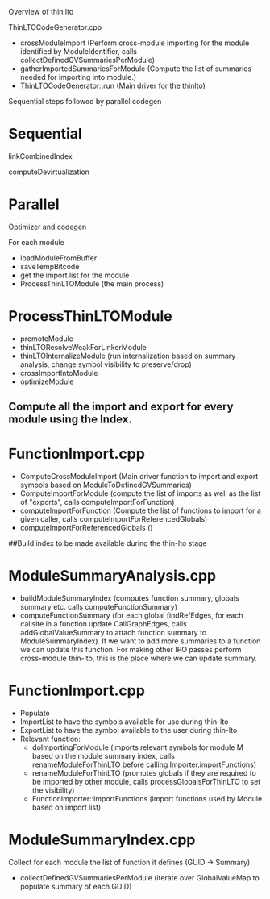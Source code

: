 Overview of thin lto

ThinLTOCodeGenerator.cpp
  - crossModuleImport (Perform cross-module importing for the module identified by ModuleIdentifier, calls collectDefinedGVSummariesPerModule)
  - gatherImportedSummariesForModule (Compute the list of summaries needed for importing into module.)
  - ThinLTOCodeGenerator::run (Main driver for the thinlto)


Sequential steps followed by parallel codegen

# Sequential
linkCombinedIndex

computeDevirtualization

# Parallel
Optimizer and codegen

For each module
  - loadModuleFromBuffer
  - saveTempBitcode
  - get the import list for the module
  - ProcessThinLTOModule (the main process)


# ProcessThinLTOModule
  - promoteModule
  - thinLTOResolveWeakForLinkerModule
  - thinLTOInternalizeModule (run internalization based on summary analysis, change symbol visibility to preserve/drop)
  - crossImportIntoModule
  - optimizeModule

## Compute all the import and export for every module using the Index.
# FunctionImport.cpp
  - ComputeCrossModuleImport (Main driver function to import and export symbols based on ModuleToDefinedGVSummaries)
  - ComputeImportForModule (compute the list of imports as well as the list of "exports", calls computeImportForFunction)
  - computeImportForFunction (Compute the list of functions to import for a given caller, calls computeImportForReferencedGlobals)
  - computeImportForReferencedGlobals ()

##Build index to be made available during the thin-lto stage
# ModuleSummaryAnalysis.cpp
  - buildModuleSummaryIndex (computes function summary, globals summary etc. calls computeFunctionSummary)
  - computeFunctionSummary (for each global findRefEdges, for each callsite in a function update CallGraphEdges, calls addGlobalValueSummary to attach function summary to ModuleSummaryIndex). If we want to add more summaries to a function we can update this function. For making other IPO passes perform cross-module thin-lto, this is the place where we can update summary.

# FunctionImport.cpp
  - Populate
  - ImportList to have the symbols available for use during thin-lto
  - ExportList to have the symbol available to the user during thin-lto
  - Relevant function:
     - doImportingForModule (imports relevant symbols for module M based on the module summary index, calls  renameModuleForThinLTO before calling Importer.importFunctions)
     - renameModuleForThinLTO (promotes globals if they are required to be imported by other module, calls processGlobalsForThinLTO to set the visibility)
     - FunctionImporter::importFunctions (import functions used by Module based on import list)


# ModuleSummaryIndex.cpp
Collect for each module the list of function it defines (GUID -> Summary).
  - collectDefinedGVSummariesPerModule (iterate over GlobalValueMap to populate summary of each GUID)
